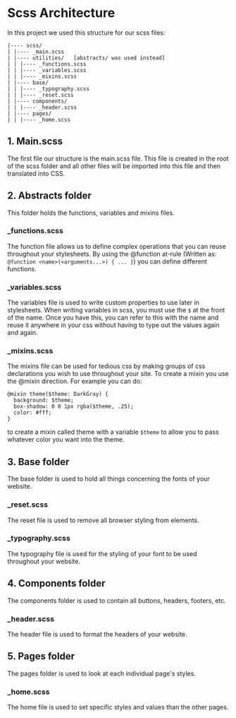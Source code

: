 # Scss Architecture

In this project we used this structure for our scss files:

```
|---- scss/
| |---- _main.scss
| |---- utilities/   [abstracts/ was used instead]
| | |---- _functions.scss
| | |---- _variables.scss
| | |---- _mixins.scss
| |---- base/
| | |---- _typography.scss
| | |---- _reset.scss
| |---- components/
| | |---- _header.scss
| |---- pages/
| | |---- _home.scss
```

## 1. Main.scss

The first file our structure is the main.scss file. This file is created in the root of the scss folder and all other files will be imported into this file and then translated into CSS.

## 2. Abstracts folder

This folder holds the functions, variables and mixins files.

### \_functions.scss

The function file allows us to define complex operations that you can reuse throughout your stylesheets. By using the @function at-rule (Written as: `@function <name>(<arguments...>) { ... }`) you can define different functions.

### \_variables.scss

The variables file is used to write custom properties to use later in stylesheets. When writing variables in scss, you must use the `$` at the front of the name. Once you have this, you can refer to this with the name and reuse it anywhere in your css without having to type out the values again and again.

### \_mixins.scss

The mixins file can be used for tedious css by making groups of css declarations you wish to use throughout your site. To create a mixin you use the @mixin direction. For example you can do:

```
@mixin theme($theme: DarkGray) {
  background: $theme;
  box-shadow: 0 0 1px rgba($theme, .25);
  color: #fff;
}
```

to create a mixin called theme with a variable `$theme` to allow you to pass whatever color you want into the theme.

## 3. Base folder

The base folder is used to hold all things concerning the fonts of your website.

### \_reset.scss

The reset file is used to remove all browser styling from elements.

### \_typography.scss

The typography file is used for the styling of your font to be used throughout your website.

## 4. Components folder

The components folder is used to contain all buttons, headers, footers, etc.

### \_header.scss

The header file is used to format the headers of your website.

## 5. Pages folder

The pages folder is used to look at each individual page's styles.

### \_home.scss

The home file is used to set specific styles and values than the other pages.
